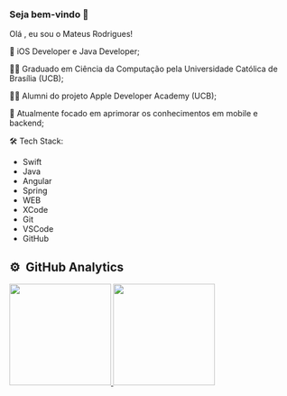 ### Seja bem-vindo 👋

Olá , eu sou o Mateus Rodrigues!

🔭 iOS Developer e Java Developer;

🧑‍🎓 Graduado em Ciência da Computação pela Universidade Católica de Brasília (UCB);

👨‍💻 Alumni do projeto Apple Developer Academy (UCB);

🌱 Atualmente focado em aprimorar os conhecimentos em mobile e backend;



🛠  Tech Stack:

- Swift
- Java
- Angular
- Spring
- WEB
- XCode  
- Git  
- VSCode
- GitHub

## ⚙️ &nbsp;GitHub Analytics

<div>
<a href="https://github.com/mateusRodriguesSantos">
  <img height="180em" src="https://github-readme-stats-eight-theta.vercel.app/api?username=mateusRodriguesSantos&show_icons=true&theme=algolia&count_private=true"/>
  <img height="180em" src="https://github-readme-stats-eight-theta.vercel.app/api/top-langs/?username=mateusRodriguesSantos&layout=compact&langs_count=8&theme=algolia&include_all_commits=true&count_private=true"/>
</a>
</div>

